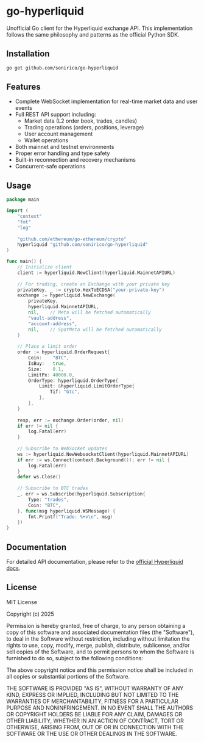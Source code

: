 # go-hyperliquid

Unofficial Go client for the Hyperliquid exchange API. This implementation follows the same philosophy and patterns as the official Python SDK.

## Installation

```bash
go get github.com/sonirico/go-hyperliquid
```

## Features

- Complete WebSocket implementation for real-time market data and user events
- Full REST API support including:
  - Market data (L2 order book, trades, candles)
  - Trading operations (orders, positions, leverage)
  - User account management
  - Wallet operations
- Both mainnet and testnet environments
- Proper error handling and type safety
- Built-in reconnection and recovery mechanisms
- Concurrent-safe operations

## Usage

```go
package main

import (
    "context"
    "fmt"
    "log"
    
    "github.com/ethereum/go-ethereum/crypto"
    hyperliquid "github.com/sonirico/go-hyperliquid"
)

func main() {
    // Initialize client
    client := hyperliquid.NewClient(hyperliquid.MainnetAPIURL)
    
    // For trading, create an Exchange with your private key
    privateKey, _ := crypto.HexToECDSA("your-private-key")
    exchange := hyperliquid.NewExchange(
        privateKey,
        hyperliquid.MainnetAPIURL,
        nil,    // Meta will be fetched automatically
        "vault-address",
        "account-address",
        nil,    // SpotMeta will be fetched automatically
    )
    
    // Place a limit order
    order := hyperliquid.OrderRequest{
        Coin:    "BTC",
        IsBuy:   true,
        Size:    0.1,
        LimitPx: 40000.0,
        OrderType: hyperliquid.OrderType{
            Limit: &hyperliquid.LimitOrderType{
                Tif: "Gtc",
            },
        },
    }
    
    resp, err := exchange.Order(order, nil)
    if err != nil {
        log.Fatal(err)
    }
    
    // Subscribe to WebSocket updates
    ws := hyperliquid.NewWebsocketClient(hyperliquid.MainnetAPIURL)
    if err := ws.Connect(context.Background()); err != nil {
        log.Fatal(err)
    }
    defer ws.Close()
    
    // Subscribe to BTC trades
    _, err = ws.Subscribe(hyperliquid.Subscription{
        Type: "trades",
        Coin: "BTC",
    }, func(msg hyperliquid.WSMessage) {
        fmt.Printf("Trade: %+v\n", msg)
    })
}
```

## Documentation

For detailed API documentation, please refer to the [official Hyperliquid docs](https://hyperliquid.xyz/docs).

## License

MIT License

Copyright (c) 2025

Permission is hereby granted, free of charge, to any person obtaining a copy
of this software and associated documentation files (the "Software"), to deal
in the Software without restriction, including without limitation the rights
to use, copy, modify, merge, publish, distribute, sublicense, and/or sell
copies of the Software, and to permit persons to whom the Software is
furnished to do so, subject to the following conditions:

The above copyright notice and this permission notice shall be included in all
copies or substantial portions of the Software.

THE SOFTWARE IS PROVIDED "AS IS", WITHOUT WARRANTY OF ANY KIND, EXPRESS OR
IMPLIED, INCLUDING BUT NOT LIMITED TO THE WARRANTIES OF MERCHANTABILITY,
FITNESS FOR A PARTICULAR PURPOSE AND NONINFRINGEMENT. IN NO EVENT SHALL THE
AUTHORS OR COPYRIGHT HOLDERS BE LIABLE FOR ANY CLAIM, DAMAGES OR OTHER
LIABILITY, WHETHER IN AN ACTION OF CONTRACT, TORT OR OTHERWISE, ARISING FROM,
OUT OF OR IN CONNECTION WITH THE SOFTWARE OR THE USE OR OTHER DEALINGS IN THE
SOFTWARE.
